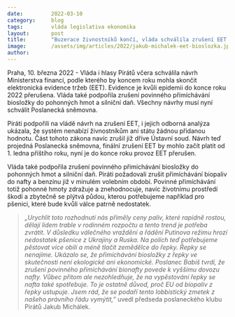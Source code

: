 ```yaml
---
date:         2022-03-10
category:     blog
tags:         vláda legislativa ekonomika 
layout:       post
title:        "Buzerace živnostníků končí, vláda schválila zrušení EET. Podpořila i stopku na povinné přimíchávání biosložky do pohonných hmot a silniční daň"
image:        /assets/img/articles/2022/jakub-michalek-eet-bioslozka.jpg
author:       
---
```


Praha, 10. března 2022 - Vláda i hlasy Pirátů včera schválila návrh Ministerstva financí, podle kterého by koncem roku mohla skončit elektronická evidence tržeb (EET). Evidence je kvůli epidemii do konce roku 2022 přerušena. Vláda také podpořila zrušení povinného přimíchávání biosložky do pohonných hmot a silniční daň. Všechny návrhy musí nyní schválit Poslanecká sněmovna.

Piráti podpořili na vládě návrh na zrušení EET, i jejich odborná analýza ukázala, že systém nenabízí živnostníkům ani státu žádnou přidanou hodnotu. Část tohoto zákona navíc zrušil  již dříve Ústavní soud. Návrh teď projedná Poslanecká sněmovna, finální zrušení EET by mohlo začít platit od 1. ledna příštího roku, nyní je do konce roku provoz EET přerušen.

Vláda také podpořila zrušení povinného přimíchávání biosložky do pohonných hmot a silniční daň. Piráti požadovali zrušit přimíchávání biopaliv do nafty a benzínu již v minulém volebním období. Povinné přimíchávání totiž pohonné hmoty zdražuje a znehodnocuje, navíc životnímu prostředí škodí a zbytečně se plýtvá půdou, kterou potřebujeme například pro pšenici, které bude kvůli válce patrně nedostatek.

> *„Urychlit toto rozhodnutí nás přiměly ceny paliv, které rapidně rostou, dělají lidem trable v rodinném rozpočtu a tento trend je potřeba zvrátit. V důsledku válečného vraždění a řádění Putinova režimu hrozí nedostatek pšenice z Ukrajiny a Ruska. Na polích teď potřebujeme pěstovat více obilí a méně tlačit zemědělce do řepky. Řepky se nenajíme. Ukázalo se, že přimíchávání biosložky z řepky ve skutečnosti není ekologické ani ekonomické. Poslanec Babiš tvrdí, že zrušení povinného přimíchávání bionafty povede k vyššímu dovozu nafty. Vůbec přitom ale nezohledňuje, že na vypěstování řepky se nafta také spotřebuje. To je ostatně důvod, proč EU od biopaliv z řepky ustupuje. Jsem rád, že se podaří tento lobbistický zmetek z našeho právního řádu vymýtit,”* uvedl předseda poslaneckého klubu Pirátů Jakub Michálek. 


